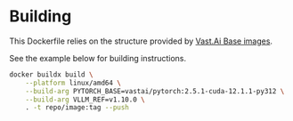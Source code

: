 # Building

This Dockerfile relies on the structure provided by [Vast.Ai Base images](https://github.com/vast-ai/base-image).

See the example below for building instructions.

```bash
docker buildx build \
    --platform linux/amd64 \
    --build-arg PYTORCH_BASE=vastai/pytorch:2.5.1-cuda-12.1.1-py312 \
    --build-arg VLLM_REF=v1.10.0 \
    . -t repo/image:tag --push
```
